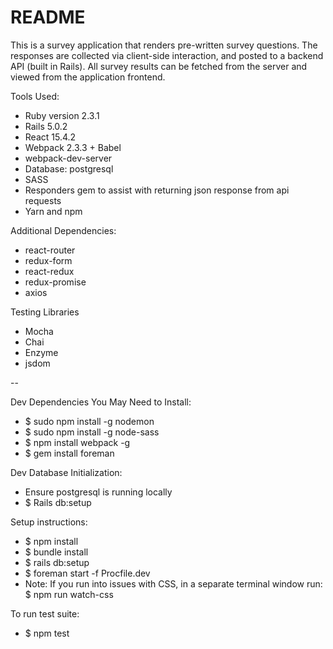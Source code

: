 # README

This is a survey application that renders pre-written survey questions. The responses are collected via client-side interaction, and posted to a backend API (built in Rails). All survey results can be fetched from the server and viewed from the application frontend.

Tools Used:

* Ruby version 2.3.1
* Rails 5.0.2
* React 15.4.2
* Webpack 2.3.3 + Babel
* webpack-dev-server
* Database: postgresql
* SASS
* Responders gem to assist with returning json response from api requests
* Yarn and npm

Additional Dependencies:
* react-router
* redux-form
* react-redux
* redux-promise
* axios

Testing Libraries
* Mocha
* Chai
* Enzyme
* jsdom

--

Dev Dependencies You May Need to Install:
* $ sudo npm install -g nodemon
* $ sudo npm install -g node-sass
* $ npm install webpack -g
* $ gem install foreman

Dev Database Initialization:
* Ensure postgresql is running locally
* $ Rails db:setup

Setup instructions:
* $ npm install
* $ bundle install
* $ rails db:setup
* $ foreman start -f Procfile.dev
* Note: If you run into issues with CSS, in a separate terminal window run: $ npm run watch-css

To run test suite:
* $ npm test
